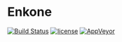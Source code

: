 Enkone
========

[![Build Status](https://travis-ci.org/EemeliSyynimaa/enkone.svg?branch=master)](https://travis-ci.org/EemeliSyynimaa/enkone)
[![license](https://img.shields.io/github/license/mashape/apistatus.svg?maxAge=2592000)](https://github.com/EemeliSyynimaa/enkone/blob/master/LICENSE)
[![AppVeyor](https://img.shields.io/appveyor/ci/gruntjs/grunt.svg?maxAge=2592000)](https://ci.appveyor.com/project/EemeliSyynimaa/enkone)

